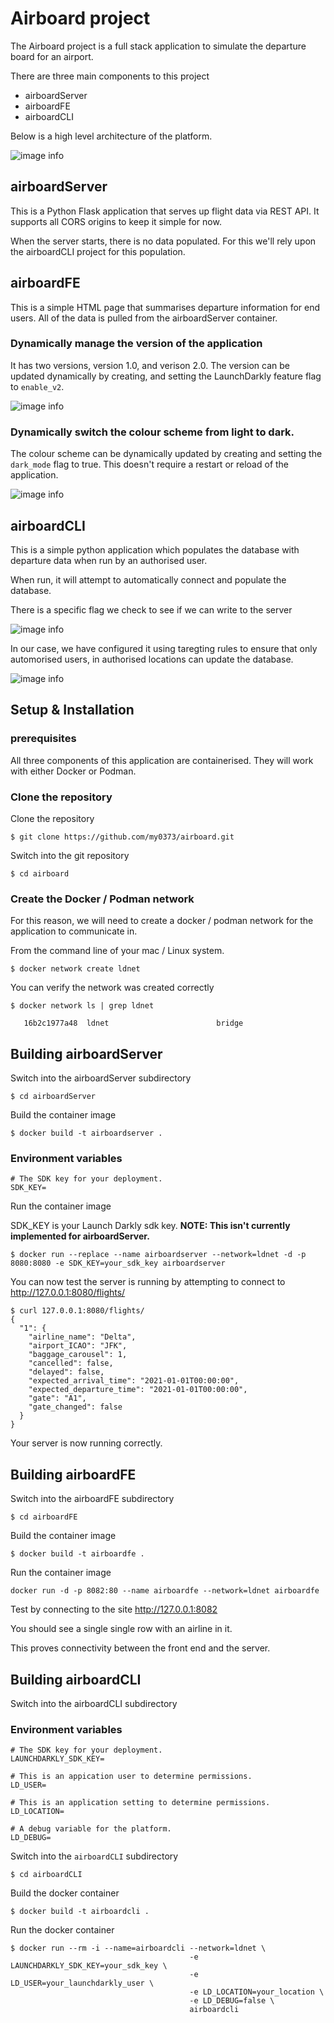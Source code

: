 # Airboard project
The Airboard project is a full stack application to simulate the departure board for an airport.

There are three main components to this project
* airboardServer
* airboardFE
* airboardCLI

Below is a high level architecture of the platform.

![image info](images/ldarch.jpg)

## airboardServer
This is a Python Flask application that serves up flight data via REST API. It supports all CORS origins to keep it simple for now.

When the server starts, there is no data populated. For this we'll rely upon the airboardCLI project for this population.

## airboardFE
This is a simple HTML page that summarises departure information for end users. All of the data is pulled from the airboardServer container.

### Dynamically manage the version of the application
It has two versions, version 1.0, and verison 2.0. The version can be updated dynamically by creating, and setting the LaunchDarkly feature flag to ```enable_v2```.

![image info](images/ld_enable_v2.png)

### Dynamically switch the colour scheme from light to dark.
The colour scheme can be dynamically updated by creating and setting the ```dark_mode``` flag to true. This doesn't require a restart or reload of the application.

![image info](images/ls_dark_mode_flag.png)






## airboardCLI
This is a simple python application which populates the database with departure data when run by an authorised user.

When run, it will attempt to automatically connect and populate the database.

There is a specific flag we check to see if we can write to the server

![image info](images/ld_allow_db_populate.png)

In our case, we have configured it using taregting rules to ensure that only automorised users, in authorised locations can update the database.

![image info](images/ld_targeting_rules.png)


## Setup & Installation
### prerequisites
All three components of this application are containerised. They will work with either Docker or Podman.

### Clone the repository
Clone the repository 
```shell
$ git clone https://github.com/my0373/airboard.git
```
Switch into the git repository
```shell
$ cd airboard
```

### Create the Docker / Podman network
 For this reason, we will need to create a docker / podman network for the application to communicate in.

 From the command line of your mac / Linux system.

 ```shell
 $ docker network create ldnet 
 ```

You can verify the network was created correctly 
```shell
$ docker network ls | grep ldnet

   16b2c1977a48  ldnet                        bridge
```
## Building airboardServer
Switch into the airboardServer subdirectory

```
$ cd airboardServer
```

Build the container image
```
$ docker build -t airboardserver .
```
### Environment variables
```
# The SDK key for your deployment.
SDK_KEY=
```

Run the container image

SDK_KEY is your Launch Darkly sdk key. __NOTE: This isn't currently implemented for airboardServer.__
```
$ docker run --replace --name airboardserver --network=ldnet -d -p 8080:8080 -e SDK_KEY=your_sdk_key airboardserver
```

You can now test the server is running by attempting to connect to http://127.0.0.1:8080/flights/

```shell
$ curl 127.0.0.1:8080/flights/
{
  "1": {
    "airline_name": "Delta",
    "airport_ICAO": "JFK",
    "baggage_carousel": 1,
    "cancelled": false,
    "delayed": false,
    "expected_arrival_time": "2021-01-01T00:00:00",
    "expected_departure_time": "2021-01-01T00:00:00",
    "gate": "A1",
    "gate_changed": false
  }
}
```

Your server is now running correctly.
## Building airboardFE
Switch into the airboardFE subdirectory

```
$ cd airboardFE
```

Build the container image
```
$ docker build -t airboardfe .
```

Run the container image
```
docker run -d -p 8082:80 --name airboardfe --network=ldnet airboardfe
```

Test by connecting to the site
http://127.0.0.1:8082

You should see a single single row with an airline in it.

This proves connectivity between the front end and the server.

## Building airboardCLI
Switch into the airboardCLI subdirectory

### Environment variables
```
# The SDK key for your deployment.
LAUNCHDARKLY_SDK_KEY=

# This is an appication user to determine permissions.
LD_USER=

# This is an application setting to determine permissions.
LD_LOCATION=

# A debug variable for the platform.
LD_DEBUG=
```

Switch into the ```airboardCLI``` subdirectory
```
$ cd airboardCLI
```

Build the docker container
```
$ docker build -t airboardcli .
```

Run the docker container
```shell
$ docker run --rm -i --name=airboardcli --network=ldnet \
                                        -e LAUNCHDARKLY_SDK_KEY=your_sdk_key \
                                        -e LD_USER=your_launchdarkly_user \
                                        -e LD_LOCATION=your_location \
                                        -e LD_DEBUG=false \
                                        airboardcli
```